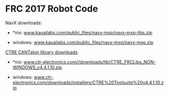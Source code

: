 # FRC 2017 Robot Code

NavX downloads:

- \*nix: www.kauailabs.com/public_files/navx-mxp/navx-mxp-libs.zip

-  windows: www.kauailabs.com/public_files/navx-mxp/navx-mxp.zip

[CTRE CANTalon library downloads](http://www.ctr-electronics.com/control-system/hro.html#product_tabs_technical_resources)

- \*nix: www.ctr-electronics.com//downloads/lib/CTRE_FRCLibs_NON-WINDOWS_v4.4.1.10.zip

- windows: www.ctr-electronics.com/downloads/installers/CTRE%20Toolsuite%20v4.4.1.10.zip
